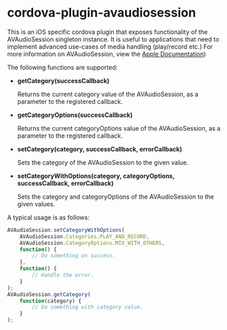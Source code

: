 cordova-plugin-avaudiosession
========================

This is an iOS specific cordova plugin that exposes functionality of the AVAudioSession singleton instance. It is useful to applications that need to implement advanced use-cases of media handling (play/record etc.) For more information on AVAudioSession, view the [Apple Documentation](https://developer.apple.com/library/ios/documentation/AVFoundation/Reference/AVAudioSession_ClassReference/Reference/Reference.html))

The following functions are supported:

 * **getCategory(successCallback)**
 
   Returns the current category value of the AVAudioSession, as a parameter to the registered callback.
   
 
 * **getCategoryOptions(successCallback)**
 
   Returns the current categoryOptions value of the AVAudioSession, as a parameter to the registered callback.
   
 
 * **setCategory(category, successCallback, errorCallback)**
 
   Sets the category of the AVAudioSession to the given value.
   
 
 * **setCategoryWithOptions(category, categoryOptions, successCallback, errorCallback)**
 
   Sets the category and categoryOptions of the AVAudioSession to the given values.


A typical usage is as follows:

```javascript
AVAudioSession.setCategoryWithOptions(
    AVAudioSession.Categories.PLAY_AND_RECORD,
	AVAudioSession.CategoryOptions.MIX_WITH_OTHERS,
	function() {
		// Do something on success.
	}, 
    function() {
		// Handle the error.
	}
);
AVAudioSession.getCategory(
	function(category) {
    	// Do something with category value.
    }
);
```


